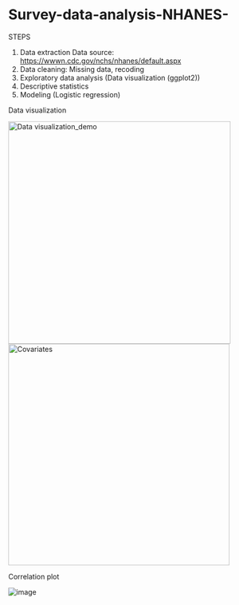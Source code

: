 # Survey-data-analysis-NHANES-


STEPS
1. Data extraction
      Data source: https://wwwn.cdc.gov/nchs/nhanes/default.aspx
2. Data cleaning: Missing data, recoding
3. Exploratory data analysis (Data visualization (ggplot2))
4. Descriptive statistics
5. Modeling (Logistic regression)


Data visualization


<img width="446" alt="Data visualization_demo" src="https://user-images.githubusercontent.com/65930304/224233825-256edd80-57ed-40ed-b914-205c418813cc.png">

<img width="444" alt="Covariates" src="https://user-images.githubusercontent.com/65930304/224234191-7bbc7a6c-4514-4724-96e8-80699a8a2a87.png">


Correlation plot


![image](https://user-images.githubusercontent.com/65930304/224234969-255cc5f2-017e-4260-adfa-0c00e6051e65.png)


